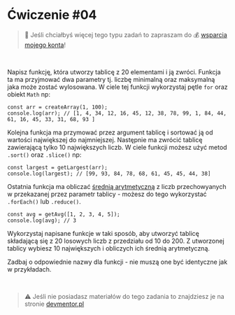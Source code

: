 # Ćwiczenie #04

> :loudspeaker: Jeśli chciałbyś więcej tego typu zadań to zapraszam do :moneybag: [wsparcia mojego konta](https://github.com/sponsors/devmentor-pl)!

&nbsp;

Napisz funkcję, która utworzy tablicę z 20 elementami i ją zwróci. Funkcja ta ma przyjmować dwa parametry tj. liczbę minimalną oraz maksymalną jaka może zostać wylosowana. W ciele tej funkcji wykorzystaj pętle `for` oraz obiekt `Math` np:
```
const arr = createArray(1, 100);
console.log(arr); // [1, 4, 34, 12, 16, 45, 12, 38, 78, 99, 1, 84, 44, 61, 16, 45, 33, 31, 68, 93 ]
```

Kolejna funkcja ma przymować przez argument tablicę i sortować ją od wartości największej do najmniejszej. Następnie ma zwrócić tablicę zawierającą tylko 10 największych liczb. W ciele funkcji możesz użyć metod `.sort()` oraz `.slice()` np:
```
const largest = getLargest(arr);
console.log(largest); // [99, 93, 84, 78, 68, 61, 45, 45, 44, 38]
```


Ostatnia funkcja ma obliczać [średnią arytmetyczną](https://pl.wikipedia.org/wiki/%C5%9Arednia_arytmetyczna) z liczb przechowyanych w przekazanej przez parametr tablicy - możesz do tego wykorzystać `.forEach()` lub `.reduce()`.

```
const avg = getAvg([1, 2, 3, 4, 5]);
console.log(avg); // 3
```

Wykorzystaj napisane funkcje w taki sposób, aby utworzyć tablicę składającą się z 20 losowych liczb z przedziału od 10 do 200. Z utworzonej tablicy wybiesz 10 największych i obliczych ich średnią arytmetyczną.

Zadbaj o odpowiednie nazwy dla funkcji - nie muszą one być identyczne jak w przykładach.


&nbsp;

> :warning: Jeśli nie posiadasz materiałów do tego zadania to znajdziesz je na stronie [devmentor.pl](https://devmentor.pl/p/js-basics/)
